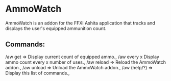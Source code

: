 # AmmoWatch
AmmoWatch is an addon for the FFXI Ashita application that tracks and displays the user's equipped ammunition count. 
## Commands:
/aw get => Display current count of equipped ammo.,
/aw every x Display ammo count every x number of uses.,
/aw reload => Reload the AmmoWatch addon.,
/aw unload => Unload the AmmoWatch addon.,
/aw (help/?) => Display this list of commands.,